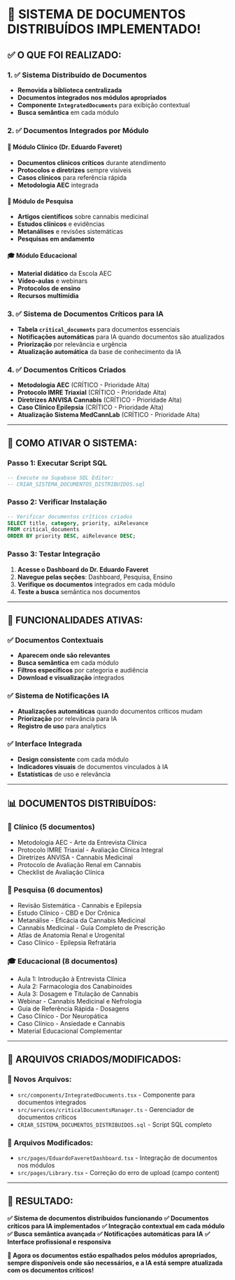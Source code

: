 # 🚀 **SISTEMA DE DOCUMENTOS DISTRIBUÍDOS IMPLEMENTADO!**

## ✅ **O QUE FOI REALIZADO:**

### **1. ✅ Sistema Distribuído de Documentos**
- **Removida a biblioteca centralizada**
- **Documentos integrados nos módulos apropriados**
- **Componente `IntegratedDocuments`** para exibição contextual
- **Busca semântica** em cada módulo

### **2. ✅ Documentos Integrados por Módulo**

#### **🏥 Módulo Clínico (Dr. Eduardo Faveret)**
- **Documentos clínicos críticos** durante atendimento
- **Protocolos e diretrizes** sempre visíveis
- **Casos clínicos** para referência rápida
- **Metodologia AEC** integrada

#### **🔬 Módulo de Pesquisa**
- **Artigos científicos** sobre cannabis medicinal
- **Estudos clínicos** e evidências
- **Metanálises** e revisões sistemáticas
- **Pesquisas em andamento**

#### **🎓 Módulo Educacional**
- **Material didático** da Escola AEC
- **Vídeo-aulas** e webinars
- **Protocolos de ensino**
- **Recursos multimídia**

### **3. ✅ Sistema de Documentos Críticos para IA**
- **Tabela `critical_documents`** para documentos essenciais
- **Notificações automáticas** para IA quando documentos são atualizados
- **Priorização** por relevância e urgência
- **Atualização automática** da base de conhecimento da IA

### **4. ✅ Documentos Críticos Criados**
- **Metodologia AEC** (CRÍTICO - Prioridade Alta)
- **Protocolo IMRE Triaxial** (CRÍTICO - Prioridade Alta)
- **Diretrizes ANVISA Cannabis** (CRÍTICO - Prioridade Alta)
- **Caso Clínico Epilepsia** (CRÍTICO - Prioridade Alta)
- **Atualização Sistema MedCannLab** (CRÍTICO - Prioridade Alta)

---

## 🚀 **COMO ATIVAR O SISTEMA:**

### **Passo 1: Executar Script SQL**
```sql
-- Execute no Supabase SQL Editor:
-- CRIAR_SISTEMA_DOCUMENTOS_DISTRIBUIDOS.sql
```

### **Passo 2: Verificar Instalação**
```sql
-- Verificar documentos críticos criados
SELECT title, category, priority, aiRelevance 
FROM critical_documents 
ORDER BY priority DESC, aiRelevance DESC;
```

### **Passo 3: Testar Integração**
1. **Acesse o Dashboard do Dr. Eduardo Faveret**
2. **Navegue pelas seções**: Dashboard, Pesquisa, Ensino
3. **Verifique os documentos** integrados em cada módulo
4. **Teste a busca** semântica nos documentos

---

## 🎯 **FUNCIONALIDADES ATIVAS:**

### **✅ Documentos Contextuais**
- **Aparecem onde são relevantes**
- **Busca semântica** em cada módulo
- **Filtros específicos** por categoria e audiência
- **Download e visualização** integrados

### **✅ Sistema de Notificações IA**
- **Atualizações automáticas** quando documentos críticos mudam
- **Priorização** por relevância para IA
- **Registro de uso** para analytics

### **✅ Interface Integrada**
- **Design consistente** com cada módulo
- **Indicadores visuais** de documentos vinculados à IA
- **Estatísticas** de uso e relevância

---

## 📊 **DOCUMENTOS DISTRIBUÍDOS:**

### **🏥 Clínico (5 documentos)**
- Metodologia AEC - Arte da Entrevista Clínica
- Protocolo IMRE Triaxial - Avaliação Clínica Integral
- Diretrizes ANVISA - Cannabis Medicinal
- Protocolo de Avaliação Renal em Cannabis
- Checklist de Avaliação Clínica

### **🔬 Pesquisa (6 documentos)**
- Revisão Sistemática - Cannabis e Epilepsia
- Estudo Clínico - CBD e Dor Crônica
- Metanálise - Eficácia da Cannabis Medicinal
- Cannabis Medicinal - Guia Completo de Prescrição
- Atlas de Anatomia Renal e Urogenital
- Caso Clínico - Epilepsia Refratária

### **🎓 Educacional (8 documentos)**
- Aula 1: Introdução à Entrevista Clínica
- Aula 2: Farmacologia dos Canabinoides
- Aula 3: Dosagem e Titulação de Cannabis
- Webinar - Cannabis Medicinal e Nefrologia
- Guia de Referência Rápida - Dosagens
- Caso Clínico - Dor Neuropática
- Caso Clínico - Ansiedade e Cannabis
- Material Educacional Complementar

---

## 🔧 **ARQUIVOS CRIADOS/MODIFICADOS:**

### **📄 Novos Arquivos:**
- `src/components/IntegratedDocuments.tsx` - Componente para documentos integrados
- `src/services/criticalDocumentsManager.ts` - Gerenciador de documentos críticos
- `CRIAR_SISTEMA_DOCUMENTOS_DISTRIBUIDOS.sql` - Script SQL completo

### **📝 Arquivos Modificados:**
- `src/pages/EduardoFaveretDashboard.tsx` - Integração de documentos nos módulos
- `src/pages/Library.tsx` - Correção do erro de upload (campo content)

---

## 🎉 **RESULTADO:**

**✅ Sistema de documentos distribuídos funcionando**
**✅ Documentos críticos para IA implementados**
**✅ Integração contextual em cada módulo**
**✅ Busca semântica avançada**
**✅ Notificações automáticas para IA**
**✅ Interface profissional e responsiva**

**🚀 Agora os documentos estão espalhados pelos módulos apropriados, sempre disponíveis onde são necessários, e a IA está sempre atualizada com os documentos críticos!**
